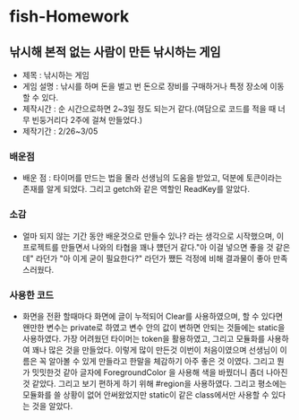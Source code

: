 # fish-Homework

## 낚시해 본적 없는 사람이 만든 낚시하는 게임

- 제목      : 낚시하는 게임
- 게임 설명 : 낚시를 하며 돈을 벌고 번 돈으로 장비를 구매하거나 특정 장소에 이동할 수 있다.
- 제작시간  : 순 시간으로하면 2~3일 정도 되는거 같다.(여담으로 코드를 적을 때 너무 빈둥거리다 2주에 걸쳐 만들었다.)
- 제작기간  : 2/26~3/05
### 배운점
- 배운 점 : 타이머를 만드는 법을 몰라 선생님의 도움을 받았고, 덕분에 토큰이라는 존재를 알게 되었다.
그리고 getch와 같은 역할인 ReadKey를 알았다.
### 소감
- 얼마 되지 않는 기간 동안 배운것으로 만들수 있나? 라는 생각으로 시작했으며, 이 프로젝트를 만들면서 나와의 타협을 꽤나 헀던거 같다."아 이걸 넣으면 좋을 것 같은데" 라던가 "아 이게 굳이 필요한다?" 라던가 쨌든 걱정에 비해 결과물이 좋아 만족스러웠다.
### 사용한 코드
- 화면을 전환 할때마다 화면에 글이 누적되어 Clear를 사용하였으며, 할 수 있다면 왠만한 변수는 private로 하였고 변수 안의 값이 변하면 안되는 것들에는  static을 사용하였다. 가장 어려웠던 타이머는 token을 활용하였고, 그리고 모듈화를 사용하여 꽤나 많은 것을 만들었다. 이렇게 많이 만든것 이번이 처음이였으며 선생님이 이름은 꼭 알아볼 수 있게 만들라고 한말을 체감하기 아주 좋은 것 이였다. 그리고 뭔가 밋밋한것 같아 글자에 ForegroundColor 을 사용해 색을 바꿨더니 좀더 나아진 것 같았다. 그리고 보기 편하게 하기 위해 #region을 사용하였다. 그리고 평소에는 모듈화를 쓸 상황이 없어 안써왔었지만 static이 같은 class에서만 사용할 수 있다는 것을 알았다.
